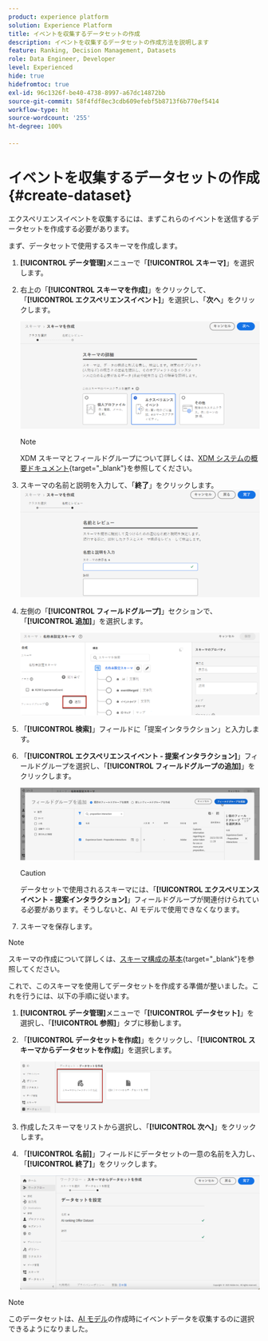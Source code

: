 ```yaml
---
product: experience platform
solution: Experience Platform
title: イベントを収集するデータセットの作成
description: イベントを収集するデータセットの作成方法を説明します
feature: Ranking, Decision Management, Datasets
role: Data Engineer, Developer
level: Experienced
hide: true
hidefromtoc: true
exl-id: 96c1326f-be40-4738-8997-a67dc14872bb
source-git-commit: 58f4fdf8ec3cdb609efebf5b8713f6b770ef5414
workflow-type: ht
source-wordcount: '255'
ht-degree: 100%

---
```


# イベントを収集するデータセットの作成 {#create-dataset}

エクスペリエンスイベントを収集するには、まずこれらのイベントを送信するデータセットを作成する必要があります。

まず、データセットで使用するスキーマを作成します。

1. **[!UICONTROL データ管理]**&#x200B;メニューで「**[!UICONTROL スキーマ]**」を選択します。

1. 右上の「**[!UICONTROL スキーマを作成]**」をクリックして、「**[!UICONTROL エクスペリエンスイベント]**」を選択し、「**次へ**」をクリックします。

   ![](../../offers/assets/ai-ranking-xdm-event.png)

   >[!NOTE]
   >
   >XDM スキーマとフィールドグループについて詳しくは、[XDM システムの概要ドキュメント](https://experienceleague.adobe.com/docs/experience-platform/xdm/home.html?lang=ja){target="_blank"}を参照してください。

1. スキーマの名前と説明を入力して、「**終了**」をクリックします。
   ![](../../offers/assets/ai-ranking-xdm-event-2.png)

1. 左側の「**[!UICONTROL フィールドグループ]**」セクションで、「**[!UICONTROL 追加]**」を選択します。

   ![](../../offers/assets/ai-ranking-fields-groups.png)

1. 「**[!UICONTROL 検索]**」フィールドに「提案インタラクション」と入力します。

1. 「**[!UICONTROL エクスペリエンスイベント - 提案インタラクション]**」フィールドグループを選択し、「**[!UICONTROL フィールドグループの追加]**」をクリックします。

   ![](../../offers/assets/ai-ranking-add-field-group.png)

   >[!CAUTION]
   >
   >データセットで使用されるスキーマには、「**[!UICONTROL エクスペリエンスイベント - 提案インタラクション]**」フィールドグループが関連付けられている必要があります。そうしないと、AI モデルで使用できなくなります。

1. スキーマを保存します。

>[!NOTE]
>
>スキーマの作成について詳しくは、[スキーマ構成の基本](https://experienceleague.adobe.com/docs/experience-platform/xdm/schema/composition.html?lang=ja#understanding-schemas){target="_blank"}を参照してください。

これで、このスキーマを使用してデータセットを作成する準備が整いました。これを行うには、以下の手順に従います。

1. **[!UICONTROL データ管理]**&#x200B;メニューで「**[!UICONTROL データセット]**」を選択し、「**[!UICONTROL 参照]**」タブに移動します。

1. 「**[!UICONTROL データセットを作成]**」をクリックし、「**[!UICONTROL スキーマからデータセットを作成]**」を選択します。

   ![](../../offers/assets/ai-ranking-create-dataset-from-schema.png)

1. 作成したスキーマをリストから選択し、「**[!UICONTROL 次へ]**」をクリックします。

1. 「**[!UICONTROL 名前]**」フィールドにデータセットの一意の名前を入力し、「**[!UICONTROL 終了]**」をクリックします。

   ![](../../offers/assets/ai-ranking-dataset-name.png)

>[!NOTE]
>
>このデータセットは、[AI モデル](../ranking/create-ai-models.md)の作成時にイベントデータを収集するのに選択できるようになりました。

